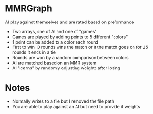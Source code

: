 # MMRGraph
AI play against themselves and are rated based on preformance

- Two arrays, one of AI and one of "games"
- Games are played by adding points to 5 different "colors"
- 1 point can be added to a color each round
- First to win 10 rounds wins the match or if the match goes on for 25 rounds it ends in a tie
- Rounds are won by a random comparison between colors
- AI are matched based on an MMR system
- AI "learns" by randomly adjusting weights after losing


# Notes
- Normally writes to a file but I removed the file path
- You are able to play against an AI but need to provide it weights
